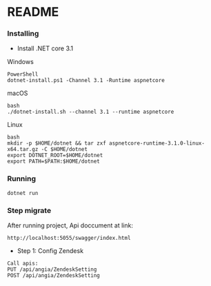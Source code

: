 # README #

### Installing ###

* Install .NET core 3.1

Windows 
```
PowerShell
dotnet-install.ps1 -Channel 3.1 -Runtime aspnetcore
```
macOS 
```
bash
./dotnet-install.sh --channel 3.1 --runtime aspnetcore
```
Linux 
```
bash
mkdir -p $HOME/dotnet && tar zxf aspnetcore-runtime-3.1.0-linux-x64.tar.gz -C $HOME/dotnet
export DOTNET_ROOT=$HOME/dotnet
export PATH=$PATH:$HOME/dotnet
```

### Running ###

```
dotnet run
```

### Step migrate ###

After running project, Api doccument at link:

```
http://localhost:5055/swagger/index.html
```

* Step 1: Config Zendesk
```
Call apis:
PUT /api​/angia​/ZendeskSetting
POST /api​/angia​/ZendeskSetting
```
